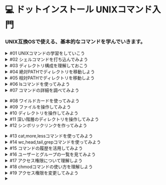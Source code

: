 # 💻 ドットインストール UNIXコマンド入門
### UNIX互換OSで使える、基本的なコマンドを学んでいきます。

<details><summary>#01 UNIXコマンドの学習をしていこう</summary>

UNIX は Windows や macOS と同じく OS の一種で、インターネットを構成するサーバー用によく使われます。

また UNIX ですが、一時期オープンソースで配布されたこともあって、 無料の互換 OS がたくさん登場して広まったという経緯があります。広まった互換 OS には BSD や Minux など他にもたくさんあるのですが、特に広く使われているのが Linux です。

この Linux ですが、独自の設定や構成で配布している企業や団体がたくさんあって、その配布形式のことをディストリビューション (Distribution) と呼びます。

有名なディストリビューションにはいくつかあって、代表的なのは Red Hat Enterprise Linux 、 CentOS 、 Debian 、 Ubuntu そして今回使っていく Alpine など、他にもたくさんあります。

これらは微妙に異なる OS ではあるのですが、基本的なコマンドは POSIX という規格で統一されているので、このレッスンではそうした標準的なコマンドについて見ていきましょう。

ちなみに macOS も UNIX を源流に持つ OS なので、今回学習していくコマンドは macOS のターミナルでも使うことができます。

それから Windows や macOS のようにマウスで操るようなインターフェースを GUI (Graphical User Interface) 、コマンドだけで操るインターフェースを CUI (Character-based User Interface) というのですが、こちらの GUI のほうが分かりやすいのに、なぜわざわざ CUI を覚えなくてはいけないのかと思うかもしれません。

その理由は CUI のほうが効率的に作業ができるのと、自動化がしやすいからです。

たとえば GUI でフォルダを 100 個作らないといけないとなったときに、右クリックして New Folder として ... という作業を 100 回繰り返さないといけないのですが、 CUI だとコマンド一行で済んでしまいます。また、別の日に同じ作業をしなくてはいけなくなったとき、 CUI だとこのコマンドをスクリプトにしておいて実行するだけ OK ですし、 100 個のフォルダではなくて 300 個だったとしても、ここだけを変更すれば OK になります。

効率的に開発を進めるためにもコマンドを使った操作には慣れておくといいので、このレッスンで学習していきましょう。
### 要点
- UNIX：Windows や macOS と同じく OS の一種。
- Linux：UNIXとの互換OS。Linuxの他にもBSDやMinuxなどがある。
- GUI,CUI：マウスで操るようなインターフェースをGUI(Graphical User Interface)、コマンドだけで操るインターフェースをCUI(Character-based User Interface)という。
- Distribution(ディストリビューション)：配布形式の名称。</details>


<details><summary>#02 シェルコマンドを打ち込んでみよう</summary>

今回ですが、動画の横に Linux の実行環境を用意しておきました。また、コマンドを受け付けるための特殊なシェルというプログラムが稼働している状況です。

マシンに設定された日時を知るにはdateとしてあげます。

```bash
dotinstall:~ $ date
Mon Jul 25 15:57:11 JST 2022
```

それから UNIX では大文字、小文字が厳密に区別されます。したがって、Date としてもうまくいきませんので注意しましょう。

```bash
dotinstall:~ $ Date
bash: Date: command not found # 「commandは見つかりませんでした」と表示される
```

次に今月のカレンダーを表示する cal というコマンドも使ってみましょう。

```bash
dotinstall:~ $ cal
     July 2022
Su Mo Tu We Th Fr Sa
                1  2
 3  4  5  6  7  8  9
10 11 12 13 14 15 16
17 18 19 20 21 22 23
24 25 26 27 28 29 30
31
```

稼働しているシェルですが、矢印キーの上下でコマンドの履歴をさかのぼることができます。

コマンドが打たれた状態でエンターキーとするとこのコマンドを実行しますが、そうではなくて、やっぱり次のコマンドを打ちたいという場合、 Control キーを押しながらCキーを押せばこのコマンドを実行せずに新しいプロンプトに移ることができます。

```bash
dotinstall:~ $ cal^C
```

途中まで打ったコマンドをクリアしたい場合、 Control キーを押しながらUキーを押せばクリアすることができます。

画面全体をいったんクリアしたいという場合は clear エンターキーとするか、 Control キーを押しながらLキーでも OK です。
### 要点
- シェル：コマンドを受け付けるためのプログラム。
- プロンプト：入力待ちになっている箇所に表示されている初めの部分。今回の環境では、ログインユーザー名、コロン、$マークが表示されている。
- date：マシンに設定された日時を表示する。
- cal：今月のカレンダーを表示する。
- 上矢印キー、下矢印キー：コマンドの履歴を遡ったり、戻ることができる。
- Ctrl + U：途中まで打ったコマンドをクリア。
- Ctrl + C：コマンドを実行せずに新しいプロンプトに移る。
- Ctrl + L：画面全体をクリアする。</details>


<details><summary>#03 ディレクトリ構成を理解しておこう</summary>

大元となるディレクトリは / で表すのですが、 root ディレクトリと呼ばれています。

ディレクトリの下にあるディレクトリをサブディレクトリと呼びます。

サブディレクトリはどれもシステムを動かすのに必要なものですが、よく使うのは etc,home,var あたりです。

etc は各種設定ファイルを格納する場所(設定ファイル)、 home はユーザーが好きに使える場所(ユーザーのhomeディレクトリ)、そして var はアプリケーションが管理するデータを格納する場所(データファイル等、Web,DB,LOG)で、ウェブサイトやデータベースのデータ、 LOG ファイルなどを格納するのに使います。

なお、 home ディレクトリにはユーザーごとにサブディレクトリを作ることができて、今回は dotinstall ユーザー用のディレクトリが設定されています。また、 dotinstall ユーザーでログインした場合、ログイン直後はこのディレクトリにいるので、ここを dotinstall ユーザーの home ディレクトリと呼びます。

他にも bin(実行ファイル) や sbin(管理者用の実行ファイル) にはコマンド用の実行ファイルが入っていたり、 tmp(一時ファイル用) は一時ファイルを格納する場所ですが、このあたりは最初いじることはないので、興味があれば追々調べていけば良いでしょう。

ディレクトリをコマンドの中で表現する場合、ふたつの方法があります。

ひとつが絶対 PATH という書き方で、ルートディレクトリである / から始めます。

たとえば etc だったら /etc 、home内のdotinstallであればディレクトリの区切りは / になるので /home/dotinstall といった表現ですね。

なお、現在ログインしているユーザーの home ディレクトリはよく使われるので、特殊な PATH が用意されています。 ~ (チルダ) という記号で表すのでこの点にも注意しておいてください。

次に相対PATHは、今どこにいるかによって表現が異なります。

たとえば、今この dotinstall ディレクトリにいた場合、現在のディレクトリは . で示します。そして、ひとつ上のディレクトリは .. で表現します。root ディレクトリはさらにそのひとつ上なので、 ../.. となります。

コマンドによる操作ではディレクトリ間を移動したり、ディレクトリを指定して特定の操作をするので、どちらの方法も使いこなせるようになっておきましょう。
### 質問：ディレクトリはファイルのことですか？
回答：ファイルやディレクトリを入れる箱のようなものです。

ディレクトリとはファイルをいれる入れ物のような物とお考えいただけると良いかなと思います。

もちろんディレクトリの中にはファイルだけでなくディレクトリもいれることができます。
### 要点
- ディレクトリ構成：ディレクトリはフォルダと同じ。CUIではディレクトリと表現されることが多い。
- 絶対PATH：ディレクトリをコマンドの中で表現する方法。ルートディレクトリである/から始める。
- ~(チルダ)：ユーザーのhomeディレクトリを表す記号。
- 相対PATH：ディレクトリをコマンドの中で表現する方法。ホームディレクトリである.から始める。</details>


<details><summary>#04 絶対PATHでディレクトリを移動しよう</summary>

シェル内でディレクトリの移動をしてみましょう。

ちなみにこちらのプロンプトには現在の位置が表示されていると説明しましたが、ログイン直後はユーザーの home ディレクトリなので、前回見たように ~ で表現されているのが分かります。

また、今いるディレクトリを表示するコマンドもあって、 pwd (print working directory) としてあげます。

```bash
dotinstall:~ $ pwd # ~はhomeディレクトリを指す
/home/dotinstall # rootディレクトリの中のhomeディレクトリの中のdotinstallディレクトリにいる
```

root ディレクトリの中の home ディレクトリの中の dotinstall ディレクトリにいるのが分かります。

先ずは、絶対パスで移動してみましょう。移動するにはcd(change directory)コマンドを使います。ルートディレクトリは/なので移動するにはcd /とします。

```bash
dotinstall:~ $ cd / # cdコマンドで、ルートディレクトリに移動(ルートディレクトリは/で表示)
dotinstall:/ $ # プロンプトが/に変わっている
dotinstall:/ $ pwd # pwdコマンドで現在いる場所を表示させる
/ # 今いる場所は/(ルートディレクトリ)だとわかる
```

次はetcディレクトリに移動します。

絶対パスで cd /etc とすればいいのですが、この環境で使っているシェルではタブによる補完が効くので /et としたあとにタブキーを押すと補完してくれます。

なお、ディレクトリの補完をすると、最後に / が付きますが、そのあとに何も書く必要がないときはつけてもつけなくても構いません。

```bash
dotinstall:/ $ cd /etc/
dotinstall:/etc $ # プロンプトが/etcに変わり、移動できていることを確認できる
```

次にhomeディレクトリに戻ってみましょう。

タブキーの補完を使いながら、 cd /ho タブ、 do タブ、とすると補完ができます。

ただ、ディレクトリに戻るには cd ~ としても OK ですし、実は home ディレクトリに戻る操作はよく行うので、 cd とするだけでも OK です。

```bash
dotinstall:/etc $ cd
dotinstall:~ $
```

それから補完の対象が複数ある場合、タブキーを二回押すことで一覧を見ることができます。

例えばroot ディレクトリ直下のどこかに移動したいと思った場合、 cd/ としたあとにタブを一回押しても複数候補があるので何も表示されませんが、もう一度押すと、こうですね、このように一覧で教えてくれます。

```bash
dotinstall:~ $ cd / # tabを2回押すと候補を一覧で表示してくれる
.dockerenv         index.js           package-lock.json  srv/
bin/               lib/               package.json       sys/
command.js         media/             proc/              tmp/
dev/               mnt/               root/              usr/
etc/               node_modules/      run/               var/
home/              opt/               sbin/              verify.js
```

あとはこの一覧を見ながら、たとえば dev ディレクトリにいきたかったら、 d タブとすれば OK です。

このようにタブによる補完は便利なので、使いこなせるようになっておきましょう。

```bash
# 処理を実行したくないときは control + C で中断する
dotinstall:~ $ cd /dev/^C
```

### 質問：cdの後にスペースが必要ですか？
回答：スペースはコマンドのオプションを区切るために使われます。

UNIXコマンドにおいて半角スペースは、コマンドとそのオプション（引数）との「区切り文字」としての意味を持っています。

コンピューターは人間のように柔軟に理解はしてくれないので、コマンドの後には必ず半角スペースを入れ、オプションと区別しなければならないのです。

> 具体的には、cd/etc/　や　cd / etc / とするとうまくいきませんが、 cd /etc/ と言うように、cdの後にだけスペースを入れるときちんと移動します。
> 

こちらの例で説明しますと、もし `cd/etc/` と書くと、コンピューターは「`cd/etc/` というコマンドだ」と理解してしまいます。当然そのようなコマンドはないため正しく動作しません。

また、`cd / etc /` と書くと、コンピューターは「`/` と `etc` と `/` のどこに移動するのか分からない」となり、エラーとなってしまいますね。
### 要点
- pwd：今いるディレクトリを表示する。
- cd：ディレクトリに移動する。
- TABキー補完：2回押すと候補を一覧で表示してくれる。</details>


<details><summary>#05 相対PATHでディレクトリを移動しよう</summary>

- 相対パスでディレクトリを移動する
    - 一つ上のhomeディレクトリは相対パスでは`..`
    
    ```bash
    dotinstall:~ $ pwd # 今いるディレクトリを表示する
    /home/dotinstall
    dotinstall:~ $ cd .. # .. で一つ上のディレクトリに移動する
    dotinstall:/home $
    dotinstall:/home $ cd .. # .. でさらに一つ上のディレクトリに移動する
    dotinstall:/ $ # rootディレクトリにいる状態
    ```
    
- ここで、rootディレクトリの下のetcディレクトリに移動したかった場合
    - 自分のディレクトリを表す`.`に`/etc`を繋げるか、今いるディレクトリの下のディレクトリ名を指定する。
    
    ```bash
    dotinstall:/ $ cd etc # etcディレクトリに移動する
    dotinstall:/etc $ # プロンプトを確認するとetcディレクトリに移動したことがわかる
    ```
    
- ユーザーのhomeディレクトリに戻る
    - `cd` returnキーを押す。
    
    ```bash
    dotinstall:/etc $ cd # ユーザーのhomeディレクトリに戻る
    dotinstall:~ $
    ```
    
- etcディレクトリに一気に移動する
    - 一つ上のディレクトリ、homeディレクトリに移動→homeディレクトリの上のrootディレクトリに移動→rootディレクトリの下のetcディレクトリに移動する。`cd ../../etc`
    
    ```bash
    dotinstall:~ $ cd ../../etc
    dotinstall:/etc $
    ```
    
- どのディレクトリに移動できるかわからなくなってしまった場合、tabキーによる補完を使用すると良い。
    
    ```bash
    dotinstall:/etc $ cd ../ # tabキーを2回押すと現在位置から移動可能なディレクトリが表示される
    .dockerenv         index.js           package-lock.json  srv/
    bin/               lib/               package.json       sys/
    command.js         media/             proc/              tmp/
    dev/               mnt/               root/              usr/
    etc/               node_modules/      run/               var/
    home/              opt/
    ```
    
- 相対パスは慣れないとやや難しく感じるのですが、tabキーによる補完を使用して使いこなせるようにしましょう。
### 要点
- .：一つ下のディレクトリに移動する。
- ..：一つ上のディレクトリに移動する。
- TABキーによるディレクトリ確認：tabキーを2回押して、現在位置から移動可能なディレクトリが表示される。</details>


<details><summary>#06 lsコマンドを使ってみよう</summary>

- ディレクトリの中身を見る。
    - `ls`(list)コマンドを使う。
    
    ```bash
    dotinstall:~ $ ls # lsコマンドでディレクトリの中身を確認する
    dotinstall:~ $ # 何も表示されないのはhomeディレクトリに何もないから
    ```
    
- 隠しファイルが存在していることもある。
    - lsにオプションを付ける。オプションは-で付ける。今回は-aとする。
    - UNIXでは、`.`で始まるファイルやディレクトリがlsコマンドでは表示されない隠しファイルになるので以下のような表示になっている。
    - 最初の二つはディレクトリ自身と、一つ上のディレクトリを示す。
    - .bashrcは設定ファイルで、簡単にいじられないように隠しファイルになっていると理解すること。
    - 青色はファイルではなく、ディレクトリという意味。
    
    ```bash
    dotinstall:~ $ ls -a
    .        ..       .bashrc  .config
    ```
    
    ![lsコマンドを使ってみよう.png](https://s3-us-west-2.amazonaws.com/secure.notion-static.com/6e83747b-3ce6-4a63-b6c8-1b7715097da5/ls%E3%82%B3%E3%83%9E%E3%83%B3%E3%83%88%E3%82%99%E3%82%92%E4%BD%BF%E3%81%A3%E3%81%A6%E3%81%BF%E3%82%88%E3%81%86.png)
    
- lsコマンドの他のオプション。
    - -lで詳細な情報を見ることができる。
    - オプションは複数指定することもできる。
        - `-l -a`
        - `-la`
        - `-al`
        
        と、-aを並べたり、くっつけたり、順不同で-laや-alと書いても同じ意味になる。
        
    
    ```bash
    dotinstall:~ $ ls -al
    total 20
    drwxr-sr-x    1 dotinsta wheel         4096 Aug 22 11:29 .
    drwxr-xr-x    1 root     root          4096 Sep 23  2020 ..
    -rw-r--r--    1 root     root            23 Sep 23  2020 .bashrc
    drwx--S---    3 dotinsta wheel         4096 Aug 22 11:29 .config
    ```
    
- lsにさらにディレクトリを渡して他のディレクトリの情報を見ることができる。今回はetcディレクトリの中身を見てみる。
    
    ```bash
    dotinstall:~ $ ls -al /etc/
    total 216
    drwxr-xr-x    1 root     root          4096 Aug 22 11:29 .
    drwxr-xr-x    1 root     root          4096 Aug 22 11:29 ..
    -rw-r--r--    1 root     root             7 May 29  2020 alpine-release
    drwxr-xr-x    1 root     root          4096 Sep 23  2020 apk
    drwxr-xr-x    3 root     root          4096 Sep 23  2020 ca-certificates
    -rw-r--r--    1 root     root          5613 Jun 18  2020 ca-certificates.conf
    drwxr-xr-x    2 root     root          4096 May 29  2020 conf.d
    drwxr-xr-x    2 root     root          4096 May 29  2020 crontabs
    -rw-r--r--    1 root     root            89 May 29  2020 fstab
    -rw-r--r--    1 root     root           693 Sep 23  2020 group
    -rw-r--r--    1 root     root           682 May 29  2020 group-
    -rw-r--r--    1 root     root            13 Aug 22 11:29 hostname
    -rw-r--r--    1 root     root           178 Aug 22 11:29 hosts
    drwxr-xr-x    2 root     root          4096 May 29  2020 init.d
    -rw-r--r--    1 root     root           570 May 29  2020 inittab
    -rw-r--r--    1 root     root          1748 Feb  9  2020 inputrc
    -rw-r--r--    1 root     root            54 May 29  2020 issue
    -rw-r--r--    1 root     root           309 Aug  9  2020 localtime
    drwxr-xr-x    2 root     root          4096 May 29  2020 logrotate.d
    drwxr-xr-x    2 root     root          4096 May 29  2020 modprobe.d
    -rw-r--r--    1 root     root            15 May 29  2020 modules
    drwxr-xr-x    2 root     root          4096 May 29  2020 modules-load.d
    -rw-r--r--    1 root     root           283 May 29  2020 motd
    lrwxrwxrwx    1 root     root            12 Aug 22 11:29 mtab -> /proc/mounts
    drwxr-xr-x    8 root     root          4096 May 29  2020 network
    drwxr-xr-x    2 root     root          4096 May 29  2020 opt
    -rw-r--r--    1 root     root           164 May 29  2020 os-release
    -rw-r--r--    1 root     root          1233 Sep 23  2020 passwd
    -rw-r--r--    1 root     root          1172 May 29  2020 passwd-
    drwxr-xr-x    7 root     root          4096 May 29  2020 periodic
    -rw-r--r--    1 root     root           238 May 29  2020 profile
    drwxr-xr-x    1 root     root          4096 Sep 23  2020 profile.d
    -rw-r--r--    1 root     root          1865 May 29  2020 protocols
    -rw-r--r--    1 root     root            54 Aug 22 11:29 resolv.conf
    -rw-r--r--    1 root     root            65 May 22  2020 securetty
    -rw-r--r--    1 root     root         14464 May 29  2020 services
    -rw-r-----    1 root     shadow         454 Sep 23  2020 shadow
    -rw-r-----    1 root     shadow         422 May 29  2020 shadow-
    -rw-r--r--    1 root     root            48 Sep 23  2020 shells
    drwxr-xr-x    1 root     root          4096 May 29  2020 ssl
    -rw-r--r--    1 root     root          3941 May 25  2020 sudo.conf
    -rw-r--r--    1 root     root          6169 May 25  2020 sudo_logsrvd.conf
    -rw-r--r--    1 root     root          3228 Sep 23  2020 sudoers
    drwxr-x---    2 root     root          4096 Sep 23  2020 sudoers.d
    -r--r-----    1 root     root          3174 May 25  2020 sudoers.dist
    -rw-r--r--    1 root     root            53 May 29  2020 sysctl.conf
    drwxr-xr-x    2 root     root          4096 May 29  2020 sysctl.d
    drwxr-xr-x   13 root     root          4096 Sep 23  2020 terminfo
    -rw-r--r--    1 root     root          5306 May 22  2020 udhcpd.conf
    ```
    
- 水色は別のファイルやディレクトリへのリンクを表している。
### 要点
- ls：ディレクトリの中身を確認する。
- -a：隠しファイルや隠しディレクトリを表示する。
- -l：詳細な情報を見ることができる。
- オプションの複数指定：オプションは、並べたり、くっつけたり、順不同で書くこともできる。</details>


<details><summary>#07 コマンドの詳細を調べてみよう</summary>

- どのようなオプションが使用できるかは、`ls --help`で確認できる。
    
    ```bash
    dotinstall:~ $ ls --help
    BusyBox v1.31.1 () multi-call binary.
    
    Usage: ls [-1AaCxdLHRFplinshrSXvctu] [-w WIDTH] [FILE]...
    
    List directory contents #各オプションの内容が表示されている
    
            -1      One column output
            -a      Include entries which start with .
            -A      Like -a, but exclude . and ..
            -x      List by lines
            -d      List directory entries instead of contents
            -L      Follow symlinks
            -H      Follow symlinks on command line
            -R      Recurse
            -p      Append / to dir entries
            -F      Append indicator (one of */=@|) to entries
            -l      Long listing format
            -i      List inode numbers
            -n      List numeric UIDs and GIDs instead of names
            -s      List allocated blocks
            -lc     List ctime
            -lu     List atime
            --full-time     List full date and time
            -h      Human readable sizes (1K 243M 2G)
            --group-directories-first
            -S      Sort by size
            -X      Sort by extension
            -v      Sort by version
            -t      Sort by mtime
            -tc     Sort by ctime
            -tu     Sort by atime
            -r      Reverse sort order
            -w N    Format N columns wide
            --color[={always,never,auto}]   Control coloring
    ```
    
- 他のオプションを試してみる。
- オプションは大文字小文字が区別されるので、大文字のSを使ってetcディレクトリの中身をサイズ順に並び替えてみる。
    
    ```bash
    dotinstall:~ $ ls -alS /etc/
    total 216
    -rw-r--r--    1 root     root         14464 May 29  2020 services
    -rw-r--r--    1 root     root          6169 May 25  2020 sudo_logsrvd.conf
    -rw-r--r--    1 root     root          5613 Jun 18  2020 ca-certificates.conf
    -rw-r--r--    1 root     root          5306 May 22  2020 udhcpd.conf
    drwxr-xr-x    1 root     root          4096 Aug 22 11:29 .
    drwxr-xr-x    1 root     root          4096 Aug 22 11:29 ..
    drwxr-xr-x    1 root     root          4096 Sep 23  2020 apk
    drwxr-xr-x    3 root     root          4096 Sep 23  2020 ca-certificates
    drwxr-xr-x    2 root     root          4096 May 29  2020 conf.d
    drwxr-xr-x    2 root     root          4096 May 29  2020 crontabs
    drwxr-xr-x    2 root     root          4096 May 29  2020 init.d
    drwxr-xr-x    2 root     root          4096 May 29  2020 logrotate.d
    drwxr-xr-x    2 root     root          4096 May 29  2020 modprobe.d
    drwxr-xr-x    2 root     root          4096 May 29  2020 modules-load.d
    drwxr-xr-x    8 root     root          4096 May 29  2020 network
    drwxr-xr-x    2 root     root          4096 May 29  2020 opt
    drwxr-xr-x    7 root     root          4096 May 29  2020 periodic
    drwxr-xr-x    1 root     root          4096 Sep 23  2020 profile.d
    drwxr-xr-x    1 root     root          4096 May 29  2020 ssl
    drwxr-x---    2 root     root          4096 Sep 23  2020 sudoers.d
    drwxr-xr-x    2 root     root          4096 May 29  2020 sysctl.d
    drwxr-xr-x   13 root     root          4096 Sep 23  2020 terminfo
    -rw-r--r--    1 root     root          3941 May 25  2020 sudo.conf
    -rw-r--r--    1 root     root          3228 Sep 23  2020 sudoers
    -r--r-----    1 root     root          3174 May 25  2020 sudoers.dist
    -rw-r--r--    1 root     root          1865 May 29  2020 protocols
    -rw-r--r--    1 root     root          1748 Feb  9  2020 inputrc
    -rw-r--r--    1 root     root          1233 Sep 23  2020 passwd
    -rw-r--r--    1 root     root          1172 May 29  2020 passwd-
    -rw-r--r--    1 root     root           693 Sep 23  2020 group
    -rw-r--r--    1 root     root           682 May 29  2020 group-
    -rw-r--r--    1 root     root           570 May 29  2020 inittab
    -rw-r-----    1 root     shadow         454 Sep 23  2020 shadow
    -rw-r-----    1 root     shadow         422 May 29  2020 shadow-
    -rw-r--r--    1 root     root           309 Aug  9  2020 localtime
    -rw-r--r--    1 root     root           283 May 29  2020 motd
    -rw-r--r--    1 root     root           238 May 29  2020 profile
    -rw-r--r--    1 root     root           178 Aug 22 11:29 hosts
    -rw-r--r--    1 root     root           164 May 29  2020 os-release
    -rw-r--r--    1 root     root            89 May 29  2020 fstab
    -rw-r--r--    1 root     root            65 May 22  2020 securetty
    -rw-r--r--    1 root     root            54 May 29  2020 issue
    -rw-r--r--    1 root     root            54 Aug 22 11:29 resolv.conf
    -rw-r--r--    1 root     root            53 May 29  2020 sysctl.conf
    -rw-r--r--    1 root     root            48 Sep 23  2020 shells
    -rw-r--r--    1 root     root            15 May 29  2020 modules
    -rw-r--r--    1 root     root            13 Aug 22 11:29 hostname
    lrwxrwxrwx    1 root     root            12 Aug 22 11:29 mtab -> /proc/mounts
    -rw-r--r--    1 root     root             7 May 29  2020 alpine-release
    ```
    
- より詳細な使い方についてはマニュアルを見ることができる。
    - man lsでlsについての詳細なマニュアルが表示される。
    
    ```bash
    dotinstall:~ $ man ls
    LS(1P)                     POSIX Programmer's Manual                    LS(1P)
    
    PROLOG
           This manual page is part of the POSIX Programmer's Manual.  The Linux
           implementation of this interface may differ (consult the corresponding
           Linux manual page for details of Linux behavior), or the interface may
           not be implemented on Linux.
    
    NAME
           ls — list directory contents
    
    SYNOPSIS
           ls [−ikqrs] [−glno] [−A|−a] [−C|−m|−x|−1] \
               [−F|−p] [−H|−L] [−R|−d] [−S|−f|−t] [−c|−u] [file...]
    
    DESCRIPTION
           For each operand that names a file of a type other than directory or
           symbolic link to a directory, ls shall write the name of the file as
           well as any requested, associated information. For each operand that
           names a file of type directory, ls shall write the names of files
           contained within the directory as well as any requested, associated
           information. Filenames beginning with a <period> ('.') and any
           associated information shall not be written out unless explicitly
           referenced, the −A or −a option is supplied, or an implem--More-- (3% of 38335 bytes)
    ```
    
    - ↑この画面ではspaceキーで次のページに行くことができて、Qキー(quitのq)を押すと終了することができる。
### 質問：「ls --help」が 「illegal option -- -」と表示されてしまいます。
回答：macOS の zsh では --help を使うことはできません。

オンラインターミナルで採用している Linux 系統の OS と、 macOS が採用している BSD 系統の OS で、搭載されている ls コマンドのバージョンが違うようです。

BSD 版の ls コマンドでは `--help` オプションは利用できないので、 `man ls` としてマニュアルを見てみてください。
### 要点
- ls --help：使用可能なオプションを確認できる。
    - ※macOS の zsh では --help を使うことはできません。
        
        オンラインターミナルで採用している Linux 系統の OS と、 macOS が採用している BSD 系統の OS で、搭載されている ls コマンドのバージョンが違うようです。
        
        BSD 版の ls コマンドでは `--help` オプションは利用できないので、 `man ls` としてマニュアルを見てみてください。
        
- man ls：より詳細なマニュアルを表示する(manコマンド)。</details>


<details><summary>#08 ワイルドカードを使ってみよう</summary>

- ls -lで表示した情報の中から特定の項目だけを表示するにはワイルドカードという仕組みが使える。
    - 拡張子が.confだけの項目を抜き出す。
        - .を除く0文字以上の任意の文字列は*(アスタリスク)で表現できるので、`ls -l *.conf` と書く。
        
        ```bash
        dotinstall:/etc $ ls -l *.conf # *は0文字以上の任意の文字列を表現、.confだけの項目を表示
        -rw-r--r--    1 root     root          5613 Jun 18  2020 ca-certificates.conf
        -rw-r--r--    1 root     root            54 Aug 22 11:29 resolv.conf
        -rw-r--r--    1 root     root          3941 May 25  2020 sudo.conf
        -rw-r--r--    1 root     root          6169 May 25  2020 sudo_logsrvd.conf
        -rw-r--r--    1 root     root            53 May 29  2020 sysctl.conf
        -rw-r--r--    1 root     root          5306 May 22  2020 udhcpd.conf
        ```
        
        - ?マークは任意の1文字を表すので、`ls -l s?????` と書くと、sで始まる6文字の項目だけ表示。
        
        ```bash
        dotinstall:/etc $ ls -l s????? # sから始まる6文字の項目を表示
        -rw-r-----    1 root     shadow         454 Sep 23  2020 shadow
        -rw-r--r--    1 root     root            48 Sep 23  2020 shells
        ```
        
        - [ ] は任意の1文字か範囲を示すことができて、例えば `[ps]?????` とすれば、pかsで始まる6文字の項目だけを表示。
        
        ```bash
        dotinstall:/etc $ ls -l [ps]????? # pまたはsから始まる6文字の項目を表示
        -rw-r--r--    1 root     root          1233 Sep 23  2020 passwd
        -rw-r-----    1 root     shadow         454 Sep 23  2020 shadow
        -rw-r--r--    1 root     root            48 Sep 23  2020 shells
        ```
        
        - [ ] を使った時は、- で範囲を表せるので、`[f-h]*` とするとf g h で始まる項目だけを表示。
        
        ```bash
        dotinstall:/etc $ ls -l [f-h]* # fからh、要するにf,g,hから始まる項目を表示
        -rw-r--r--    1 root     root            89 May 29  2020 fstab
        -rw-r--r--    1 root     root           693 Sep 23  2020 group
        -rw-r--r--    1 root     root           682 May 29  2020 group-
        -rw-r--r--    1 root     root            13 Aug 23 15:14 hostname
        -rw-r--r--    1 root     root           178 Aug 23 15:14 hosts
        ```
        
        - 任意の文字列のどれかという指定をする場合は、`{ }` を使用する。※カンマの後ろに空白を入れないこと。
        
        ```bash
        dotinstall:/etc $ ls -l {sh,ho}* # 文字列の中に「sh」または「ho」で始まる項目を表示 # カンマの後ろには空白を入れてはいけない
        -rw-r--r--    1 root     root            13 Aug 23 15:14 hostname
        -rw-r--r--    1 root     root           178 Aug 23 15:14 hosts
        -rw-r-----    1 root     shadow         454 Sep 23  2020 shadow
        -rw-r-----    1 root     shadow         422 May 29  2020 shadow-
        -rw-r--r--    1 root     root            48 Sep 23  2020 shells
        ```
        
### 要点
- *：(ワイルドカードにおいて)任意の文字列を表現できる。
- ?：(ワイルドカードにおいて)任意の1文字を表す。
- [ ]：(ワイルドカードにおいて)任意の1文字か、範囲を表す。
- {, }：(ワイルドカードにおいて)任意の文字列のどれかを表す。,(カンマ)で区切ったその後ろには空白を入れないこと。</details>


<details><summary>#09 ファイルを操作してみよう</summary>

- ファイルを作成するには、touchコマンドを使用する。touchコマンドはファイルの更新日時を更新するためのものだが、ファイルがない場合は、空のファイルを作成する。UNIXは不親切でファイルを作成しました、というメッセージは表示されない。エラーがなければ正常に処理されたことを意味するので、慣れておくこと。

```bash
dotinstall:~ $ touch index.html
dotinstall:~ $ # エラーがなければ正常に処理されたことを意味する
```

```bash
dotinstall:~ $ ls # lsコマンドはディレクトリの中身を確認する
index.html # lsコマンドで確認すると、index.htmlファイルが作成されたことが確認できる
```

- ファイルをコピーして別のファイルを作成したい場合は、cp(copy)コマンドを使用する。index.htmlをprofile.htmlにコピーする作業を行う。

```bash
dotinstall:~ $ cp index.html profile.html # index.htmlをprofile.htmlにコピー
dotinstall:~ $ ls # lsコマンドでディレクトリの中身を確認
index.html    profile.html
```

- ファイル名を変更したい場合、mv(move)コマンドを使用するが、同じ場所に違う名前で移動させることで名前の変更ができる。
    - profile.htmlをabout.htmlに移動させる

```bash
dotinstall:~ $ mv profile.html about.html # profile.htmlをabout.htmlに移動する
dotinstall:~ $ ls
about.html  index.html # profile.htmlがabout.htmlに名前が変更
```

- ファイルを削除したい場合、rm(remove)コマンドを使用する。ちなみにUNIXの場合、ゴミ箱のような仕組みはないので、一度削除したファイルを復元することはできない。そのため、削除には十分注意すること。

```bash
dotinstall:~ $ rm about.html # rmコマンドでabout.htmlファイルを削除する
dotinstall:~ $ # エラー表示がないので削除に成功
dotinstall:~ $ ls
index.html # about.htmlファイルが削除されていることを確認
```

### 質問：なぜ移動させると名前が変わるのですか？
    
回答：mv profile.html about.html とすると profile.html を削除して同じ内容の about.html というファイルを配置するので、結果的に名前が変わったことになります。

`mv`コマンドは元のファイルを削除して同じ内容のファイルを指定先に配置するコマンドです。

`mv profile.html about.html` とすると profile.html を削除して同じ内容のファイルを about.html という名前で配置するので、結果的に名前が変わったことになります。
###　要点
- touch：ファイルの日時を更新するためのものだが、ファイルがない場合はファイルを作成する。
- cp：ファイルをコピーして別のファイルを作成する。
- mv：元のファイルを削除して同じ内容のファイルを指定先に配置する。
- rm(remove)：ファイルを削除する。削除されたファイルは復元できないことに注意。</details>


<details><summary>#10 ディレクトリを操作してみよう</summary>

- 作成したファイルをディレクトリを作成してその中に入れたい場合、
    - ディレクトリの作成：`mkdir ディレクトリ名` とする。

```bash
# 事前にindex.htmlファイルを作成した状態でディレクトリを作成する
dotinstall:~ $ mkdir mysite # mkdir ディレクトリ名 でディレクトリを作成
dotinstall:~ $ ls
index.html  mysite
```

- 作成したファイルをディレクトリに移動させるには、mvコマンドを使用する。

```bash
dotinstall:~ $ mv index.html mysite/ # index.htmlファイルをmysiteディレクトリに移動させる
dotinstall:~ $ ls
mysite # index.htmlファイルはmysiteディレクトリに移動したことが確認できる
dotinstall:~ $ ls mysite/ # mysiteディレクトリの状態を確認する
index.html # mysiteディレクトリの中には移動したindex.htmlファイルを確認できる
```

- ディレクトリの名前を変更したい場合も、mvコマンドを使用する。

```bash
dotinstall:~ $ mv mysite/ myprofile # mvコマンド 変更したいディレクトリ名 新しいディレクトリ名 の並びでreturnキーを押す
dotinstall:~ $ ls # ディレクトリを確認
myprofile # mysite から myprofile へと名前が変更していることがわかる
```

- ディレクトリの削除は rmdir を使用する。
    - が、このままでは実行できない。
    
    ```bash
    dotinstall:~ $ rmdir myprofile/ # rmdirコマンドでmyprofileディレクトリを削除する。
    rmdir: 'myprofile/': Directory not empty # myprofileディレクトリの中身が空ではないため削除できない、と表示。
    ```
    
    - ディレクトリの中にあるファイルを削除してから、ディレクトリを削除する。
    
    ```bash
    dotinstall:~ $ ls myprofile/ # myprofileディレクトリの中身を確認。
    index.html # myprofileディレクトリ内にindex.htmlファイルがあることを確認。
    dotinstall:~ $ rm myprofile/index.html # rmコマンドでmyprofileディレクトリの中にあるindex.htmlファイルを削除する。
    dotinstall:~ $ rmdir myprofile/ # rmdirコマンドでmyprofileディレクトリを削除する。
    dotinstall:~ $ ls # lsコマンドでディレクトリを確認する。
    dotinstall:~ $ # ディレクトリが表示されないので、myprofileディレクトリが削除されたことが確認できる。
    ```

**※ファイルの削除と同様、ディレクトリの削除においても復元することができないので注意すること。**
### 要点
- mkdir(make directory)：ディレクトリを作成する。
- rmdir(remove directory)：ディレクトリを削除する。rmコマンドと異なり、ディレクトリにしか使用できない。また、ディレクトリが空の場合にしか使用できない。</details>


<details><summary>#11 深い階層のディレクトリを操作してみよう</summary>

- mysite の中に css ディレクトリを作成してみる。
    - その場合、一つずつ作成しても良いが、 -p オプションで深い階層まで一気に作成することができる。
    
    ```bash
    dotinstall:~ $ mkdir -p mysite/css # mysiteディレクトリとその中にcssディレクトリを作成する。
    dotinstall:~ $ ls # lsコマンドでディレクトリを確認する。
    mysite # mysiteディレクトリを確認。
    dotinstall:~ $ ls mysite # lsコマンドでmysiteディレクトリ内を確認する。
    css # cssディレクトリを確認。
    dotinstall:~ $ ls css # lsコマンドでcssディレクトリを確認。
    ls: css: No such file or directory # cssディレクトリの中にファイルは何もないと表示。
    ```
    
- cssディレクトリ内にファイルを作成する。
    
    ```bash
    dotinstall:~ $ touch mysite/css/styles.css # touchコマンドでmysiteディレクトリの中のcssディレクトリの中にstyles.cssファイルを作成する。
    dotinstall:~ $ ls mysite/css # lsコマンドでmysiteディレクトリの中のcssディレクトリの中身を確認。
    styles.css # styles.cssファイルを確認。
    ```
    
- ここで、mysiteディレクトリを丸ごとコピーしたい場合、
    - `cp mysite/ myprofile` と書いても実行できない。
    
    ```bash
    dotinstall:~ $ cp mysite/ myprofile # cpコマンドでmysiteディレクトリをコピーし、それをmyprofileと名付ける。
    cp: omitting directory 'mysite' # (cpコマンドはデフォルトではコピーの対象がファイルだけなので)mysiteディレクトリはomit(除外する)されています、という意味。
    ```
    
    - そこで、サブディレクトリの中身まで一気にコピーするには再帰的を意味する recursive の -r オプションを使用し、`cp -r mysite/ myprofile` と書く。再帰的：自己の行為の結果が自己に戻ってくること。フィードバック。
    
    ```bash
    dotinstall:~ $ cp -r mysite/ myprofile # cpコマンドに -r オプションを付けて実行する。
    dotinstall:~ $ ls # lsコマンドで確認。
    myprofile  mysite # myprofile と mysite それぞれのディレクトリを確認。
    dotinstall:~ $ ls myprofile/css/ # myprofileディレクトリ内にあるcssディレクトリ内を確認。
    styles.css # cssディレクトリ内にstyles.cssファイルを確認。
    ```
    
- ディレクトリを丸ごと削除したい場合、
    - あらかじめ、ディレクトリの中身を削除しなくでも rmdir ではなく、 rm コマンドの -r オプションを使用すれば一気に削除することができる。
    
    ```bash
    dotinstall:~ $ rm -r myprofile/ # rmコマンドに-rオプションを付けて、myprofileディレクトリを丸ごと削除する。
    dotinstall:~ $ ls # lsコマンドでディレクトリを確認。
    mysite # myprofileディレクトリは削除され、mysiteディレクトリが残っている。
    ```
    

※ `rm -r` コマンドは**とても危険なコマンドなので、使用する際は十分注意すること**。
### 要点
- mkdir -p：深い階層までディレクトリを作成することができる。
- cp -r：ディレクトリを丸ごとコピーできる。
- rm -r：ディレクトリを丸ごと削除できる。※このコマンドはとても危険なので、使用する際は十分に注意すること。</details>


<details><summary>#12 シンボリックリンクを作ってみよう</summary>

- 少し深い階層を作成する。
    
    ```bash
    dotinstall:~ $ mkdir -p myapp/css/common # mkdirコマンドに-pオプションを付けて一気に作成する。myappディレクトリの中のcssディレクトリの中のcommonファイルがある、という階層を作成。
    ```
    
    - ここでホームディレクトリで作業を行い、今作成したディレクトリによくアクセスするようになった時、毎回毎回全てを打ち込むのは面倒なので、シンボリックリンクという仕組みを使用して別名を付ける。
        - エイリアスとは、偽名、別名、通称などの意味を持つ英単語。ITの分野では、ある対象や[実体](https://e-words.jp/w/%E3%82%A8%E3%83%B3%E3%83%86%E3%82%A3%E3%83%86%E3%82%A3.html)を、複数の異なるシンボルや[識別子](https://e-words.jp/w/%E8%AD%98%E5%88%A5%E5%AD%90.html)で同じように参照できるする仕組みを指す。別名。
    - **lnコマンドの書式**
    
    ```bash
    ln オプション ディレクトリ（またはファイル）名 リンク名
    
    ln -s myapp/css/common/ mycommon
    ```
    
    ```bash
    dotinstall:~ $ ln -s myapp/css/common/ mycommon # lnコマンドに-sオプションを付けて、myapp/css/common/をmycommonという名前のシンボリックリンクを作成する。
    dotinstall:~ $ ls -l # lsコマンドに-lオプションを付けて、ディレクトリの詳細を表示させる。
    total 4
    drwxr-sr-x    3 dotinsta wheel         4096 Aug 24 14:02 myapp
    lrwxrwxrwx    1 dotinsta wheel           17 Aug 24 14:11 mycommon -> myapp/css/common/ # mycommonの実体はmyapp/css/common/であると表示。
    ```
    
    - この mycommonは通常のディレクトリと同様に使用できるので、例えばその中に新しくファイルを作成したい場合、
        - `touch mycommon/common.css` といった感じで、作成することができる。
        
        ```bash
        dotinstall:~ $ touch mycommon/common.css # mycommonディレクトリ内にcommon.cssという名のファイルを作成。
        dotinstall:~ $ ls mycommon # lsコマンドでmycommonディレクトリ内を確認。
        common.css # common.cssファイルが作成されている。
        ```
        
    - また、mycommonディレクトリはmyapp/css/common/と同じなので、`ls myapp/css/common/` でも作成したcommon.cssファイルを表示させることができる。
    
    ```bash
    dotinstall:~ $ ls myapp/css/common/ # lsコマンドでmyapp/css/common/内を確認。
    common.css # common.cssファイルを確認できた。
    ```
    

※`myapp/css/common/`が`/`で終わっているのでわかりにくいかもしれませんが、`/`で終わった場合はディレクトリを指定していると考えると良いと思います。

- シンボリックリンクを削除したい場合、通常のファイルと同様 rm コマンドを使用すれば良い。
    
    ```bash
    dotinstall:~ $ rm mycommon # rmコマンドでシンボリックリンクmycommonを削除する。
    dotinstall:~ $ ls # lsコマンドでディレクトリを確認する。
    myapp # シンボリックリンクmycommonは削除され、myappディレクトリだけが残っている。
    ```
    

**※シンボリックリンクはディレクトリだけでなく、ファイルにも使用できるので扱いに慣れておくこと。**
### 質問：新規ファイルやシンボリックマークを作成する際に / のあとに空白を開けない場合があるのはなぜですか？
**回答：空白で区切る場合はリンク名を指定、スラッシュで区切る場合はディレクトリ名を指定しています。**

**コマンドのルールとして、最初にコマンド名を入力し、スペース区切りでオプションやファイル名などを入力**します。**オプション等はそれぞれコマンド毎に決まっています**。

以下はシンボリックリンクを作成するコマンドですが、

```fortran
ln -s myapp/css/common/ mycommon
```

`ln`コマンドの書式は以下のようになっていて、それぞれスペースで区切る必要があります。

```
ln オプション ディレクトリ（またはファイル）名 リンク名

```

上のコードと照らし合わせると

`-s` ：オプション（シンボリックリンクを作成する意味のオプションです）

`myapp/css/common/`：ディレクトリ名

`mycommon`：リンク名

となります。

`myapp/css/common/mycommon` というファイル名を指定しているのではなく、それぞれ上記の意味になる、というわけですね。

`myapp/css/common/`が`/`で終わっているのでわかりにくいかもしれませんが、`/`で終わった場合は**ディレクトリを指定している**と考えると良いと思います。

一方で、`touch`コマンドの書式は以下のようになっています。

```
touch ファイル名
```

ファイル名には作成したいファイル名を指定します。今回は作成したシンボリックリンク`mycommon`の中に`common.css`というファイルを作りたいのですが、ディレクトリからすべて書く必要があるため、`mycommon/common.css`というように記述します。

書式はコマンド毎に異なるので、「Unix コマンド ln」などで検索してみると良いかと思います。</details>


<details><summary>#13 cat,more,lessコマンドを使ってみよう</summary>

- テキストファイルをの中身を見る。
    - 先ず、etcディレクトリ内のservicesをホームディレクトリにコピーする。コピー先は現在のディレクトリにするため、「.」を使用。
    
    ```bash
    dotinstall:~ $ cp /etc/services . # cpコマンドでetcディレクトリ内のservicesファイルをコピーする。コピー先は「.」、コピー元は/etc/services
    dotinstall:~ $ ls # lsコマンドでディレクトリを確認する。
    services # servicesファイルがコピーされている。
    ```
    
    - テキストファイルの中身を見るには cat コマンドを使用する。表示された内容はシステムの設定項目で、理解する必要はないが多くの項目が表示される。
    
    ```bash
    dotinstall:~ $ cat services
    # Network services, Internet style
    ...中略
    # Local services
    ```
    
- そこで、ページごとに見ることができるページャーというコマンドを使用する。
    - ページャーは2種類。1つは more 。全体の何%なのかを表示してくれる。次のページに進みたい場合は、spaceキーを押す。終了したい場合は、quitという意味のQキーを押せば良い。
    
    ```bash
    dotinstall:~ $ more services # servicesファイルの中身を％で表示してくれる。
    # Network services, Internet style
    #
    # Note that it is presently the policy of IANA to assign a single well-known
    # port number for both TCP and UDP; hence, officially ports have two entries
    # even if the protocol doesn't support UDP operations.
    #
    # Updated from https://www.iana.org/assignments/service-names-port-numbers/service-names-port-numbers.xhtml .
    #
    # New ports will be added on request if they have been officially assigned
    # by IANA and used in the real-world or are needed by a debian package.
    # If you need a huge list of used numbers please install the nmap package.
    
    tcpmux          1/tcp                           # TCP port service multiplexer
    echo            7/tcp
    echo            7/udp
    discard         9/tcp           sink null
    discard         9/udp           sink null
    systat          11/tcp          users
    daytime         13/tcp
    daytime         13/udp
    netstat         15/tcp
    qotd            17/tcp          quote
    chargen         19/tcp          ttytst source
    chargen         19/udp          ttytst source
    ftp-data        20/tcp
    ftp             21/tcp
    fsp             21/udp          fspd
    ssh             22/tcp                          # SSH Remote Login Protocol
    --More-- (6% of 14464 bytes) # 全体の何%なのかを表示してくれる。次ページに進む場合はspaceキー、終了する場合はQキーを押す。
    ```
    
    - 2つ目のページャー、 less 。 `less ファイル名` とする。more と同様、spaceキーで次ページで進むことができる。また、/の後ろに検索したい単語を入力するとその箇所まで移動する。nextという意味のNキーで次の検索結果まで飛ぶこともできる。終了したい場合はQキー。
### 質問：more と less の違いはなんですか？
回答：less は more と違い、前方後方にページ送りができたりと多機能です。

> 動画では、lessには / で検索機能があると紹介されていますが、そのほかにmoreとlessでどのような機能の違いがあるのでしょうか？
> 

主な違いとしては，`more`は前方にのみページ送りが可能な一方で`less`は前方と後方の両方にページ送りが可能な点があるかと思います。そのほか、検索機能もそうですが`less`のほうが多機能です。
### 質問：catコマンドとlsコマンドの違いはなんですか？
回答：lsはファイルの一覧を表示し、catはファイルの中身を表示します。

`ls`はディレクトリにあるファイルやディレクトリを一覧で表示するためのコマンドです。`ls -l` とすると、ファイルの実行権限や所有やサイズなどの情報が表示されるようになります。`ls`はあくまでもディレクトリの中にあるファイルの一覧を表示するためのコマンドなので、ファイルの中身を表示することはできません。

`cat`は上述の通りでファイルの中身を表示してくれます。
### 要点
- cat：**ファイルの中身を見るコマンド。**
- ページャー：ファイルの中身をページごとに表示する機能。
- more：ファイルの中身を見るコマンド。ページャーの機能が付いている。
- less：ファイルの中身を見るコマンド。ページャーの機能が付いている。/の後ろに検索したい単語を入力するとその箇所まで移動する。検索時Nキーで次の検索結果まで移動することができる。</details>


<details><summary>#14 wc,head,tail,grepコマンドを使ってみよう</summary>

- テキストを操作するためのコマンド。
    - wc(word count)は行数や単語数などを教えてくれる。左から行数、単語数、バイト数、ファイル名を表示。ちなみに、日本語のテキストの場合、英語と違い単語の区切りが分かりづらいため正確な単語数が表示されない点に注意すること。
        
        ```bash
        dotinstall:~ $ wc services # servicesファイルの行数、単語数、バイト数、ファイル名を表示。
              417      1994     14464 services # 左から行数、単語数、バイト数、ファイル名
        ```
        
        - 行数だけを表示する -l オプションもよく使われる。
        
        ```bash
        dotinstall:~ $ wc -l services # servicesファイルの行数を表示せよ
        417 services # 行数、ファイル名が表示
        ```
        
    - 先頭や末尾の何行かだけを確認したい場合に使用する、headとtail。先頭の3行を確認する場合、
        
        ```bash
        dotinstall:~ $ head -n 3 services # headコマンド -nオプション 3 ファイル名
        # または
        dotinstall:~ $ head -3 services # headコマンド -3 ファイル名
        
        # Network services, Internet style
        #
        # Note that it is presently the policy of IANA to assign a single well-known
        ```
        
        末尾の3行を確認する場合、
        
        ```bash
        dotinstall:~ $ tail -3 services # tailコマンド -3 ファイル名
        fido            60179/tcp                       # fidonet EMSI over TCP
        
        # Local services
        ```
        
    - grepについて、これはファイルの中身から特定の単語を検索するためのコマンド。これから backup という単語が services に含まれるかどうか検索する。grepは高機能なのが特徴。
        
        ```bash
        dotinstall:~ $ grep 'backup' services # grepコマンドでbackupという単語がservicesファイルに含まれているか検索せよ。
        amanda          10080/tcp                       # amanda backup services
        afbackup        2988/tcp                        # Afbackup system
        afbackup        2988/udp
        afmbackup       2989/tcp                        # Afmbackup system
        afmbackup       2989/udp
        kamanda         10081/tcp                       # amanda backup services (Kerberos)
        amandaidx       10082/tcp                       # amanda backup services
        amidxtape       10083/tcp                       # amanda backup services
        # 以上のようにbackupが含まれる行が表示された。
        ```

### 要点
- wc：wc(word count)は行数や単語数などを教えてくれる。
- head：先頭の何行かを表示するコマンド。
- tail：末尾の何行かを表示するコマンド。
- grep：ファイルの中にある特定の単語を検索するコマンド。</details>


<details><summary>#15 コマンドの履歴を活用してみよう</summary>

- コマンドの履歴について、
    - historyコマンドはコマンドの履歴を確認することができる。
        
        ```bash
        dotinstall:~ $ history
            1  ls
            2  ed /etc/
            3  ls
            4  cd /etc/
            5  pwd
            6  ls -al
            7  cat services
            8  cat alpine-release
            9  cd
           10  history
        ```
        
        - 矢印キーの↑でコマンドを遡ることができるが、一気に戻りたい場合、historyコマンドで表示された左側の番号を使用することで移動できる。例えば、5番のコマンドを呼び出したい場合は、`!5`と入力すれば良い。
            
            ```bash
            dotinstall:~ $ history # historyコマンドでコマンドの履歴を表示。
                1  ls
                2  ed /etc/
                3  ls
                4  cd /etc/
                5  pwd
                6  ls -al
                7  cat services
                8  cat alpine-release
                9  cd
               10  history
            dotinstall:~ $ !5 # historyコマンドで表示された番号を!と組み合わせてコマンドを呼び出すことができる。
            pwd # コマンドが呼び出され、
            /home/dotinstall #コマンドが実行された。
            ```
            
        - 直前のコマンドは `!!` でも実行できる。
            
            ```bash
            dotinstall:~ $ !5
            pwd
            /home/dotinstall
            dotinstall:~ $ !! # !!で直前のコマンドを実行できる。
            pwd
            /home/dotinstall
            ```
            
        - `!-2` とすると、二つ前のコマンドを実行することができる。
            
            ```bash
            dotinstall:~ $ !5
            pwd
            /home/dotinstall
            dotinstall:~ $ !!
            pwd
            /home/dotinstall
            dotinstall:~ $ !-2
            pwd
            /home/dotinstall
            ```
            
    - 直前のコマンドの引数だけを使用したい場合、例えば、`ls etc` で中身を確認した後、そのディレクトリに移動したいなら `cd etc` で実行してもよいが、直前のコマンドに渡した最後の引数は `!$` で書くことができる。
        
        ```bash
        dotinstall:~ $ ls /etc/
        alpine-release        logrotate.d           securetty
        apk                   modprobe.d            services
        ca-certificates       modules               shadow
        ca-certificates.conf  modules-load.d        shadow-
        conf.d                motd                  shells
        crontabs              mtab                  ssl
        fstab                 network               sudo.conf
        group                 opt                   sudo_logsrvd.conf
        group-                os-release            sudoers
        hostname              passwd                sudoers.d
        hosts                 passwd-               sudoers.dist
        init.d                periodic              sysctl.conf
        inittab               profile               sysctl.d
        inputrc               profile.d             terminfo
        issue                 protocols             udhcpd.conf
        localtime             resolv.conf
        dotinstall:~ $ cd !$
        cd /etc/
        dotinstall:/etc $
        ```
        
    - !の後ろに pw を入力すると、 pw から始まる直近のコマンドを実行することができる。
        
        ```bash
        dotinstall:/etc $ !pw # pwから始まる直近のコマンドを実行することができる。
        pwd
        /etc
        ```
        
    - 記憶が曖昧な場合、最後に :p を付けて実行せずにそのコマンドの表示だけを行うことができる。
        
        ```bash
        dotinstall:/etc $ !pw:p # pwから始まるコマンドの確認ができる。
        pwd
        ```
        
- 履歴を検索する。
    - control + R
        
        ```bash
        (reverse-i-search)`': # 表示が変わる。そのまま検索したい文字を入力する。
        (reverse-i-search)`ca': cat alpine-release
        ```
        
        - 次の候補に行くにはもう一度 control + R を押す。実行したければそのままreturnキーを押す。検索を中断するには control + C を押す。
            
            ```bash
            (reverse-i-search)`ca': cat services # control + R で次の候補へ。
            
            (reverse-i-search)`ca': ^Ct services # control + C で検索を中断。
            dotinstall:/etc $
            ```
            
### 要点
- history：コマンドの履歴を確認する。
- !：!の後ろにhistoryコマンドで表示された番号を入力すると、そのコマンドを実行できる。
- !!：**直前のコマンドを実行する**。
- !$：直前のコマンドの引数を使用する。
- :p： `!pw:p` で pw から始まる直近のコマンドを実行せずに表示する。</details>


<details><summary>#16 ユーザーとグループの一覧を見てみよう</summary>

- UNIXのユーザー管理について。
    - 先ずはこのシステムに設定されているユーザーの一覧を見る。
        
        ```bash
        dotinstall:~ $ cat /etc/passwd
        root:x:0:0:root:/root:/bin/ash
        bin:x:1:1:bin:/bin:/sbin/nologin
        daemon:x:2:2:daemon:/sbin:/sbin/nologin
        adm:x:3:4:adm:/var/adm:/sbin/nologin
        lp:x:4:7:lp:/var/spool/lpd:/sbin/nologin
        sync:x:5:0:sync:/sbin:/bin/sync
        shutdown:x:6:0:shutdown:/sbin:/sbin/shutdown
        halt:x:7:0:halt:/sbin:/sbin/halt
        mail:x:8:12:mail:/var/mail:/sbin/nologin
        news:x:9:13:news:/usr/lib/news:/sbin/nologin
        uucp:x:10:14:uucp:/var/spool/uucppublic:/sbin/nologin
        operator:x:11:0:operator:/root:/sbin/nologin
        man:x:13:15:man:/usr/man:/sbin/nologin
        postmaster:x:14:12:postmaster:/var/mail:/sbin/nologin
        cron:x:16:16:cron:/var/spool/cron:/sbin/nologin
        ftp:x:21:21::/var/lib/ftp:/sbin/nologin
        sshd:x:22:22:sshd:/dev/null:/sbin/nologin
        at:x:25:25:at:/var/spool/cron/atjobs:/sbin/nologin
        squid:x:31:31:Squid:/var/cache/squid:/sbin/nologin
        xfs:x:33:33:X Font Server:/etc/X11/fs:/sbin/nologin
        games:x:35:35:games:/usr/games:/sbin/nologin
        cyrus:x:85:12::/usr/cyrus:/sbin/nologin
        vpopmail:x:89:89::/var/vpopmail:/sbin/nologin
        ntp:x:123:123:NTP:/var/empty:/sbin/nologin
        smmsp:x:209:209:smmsp:/var/spool/mqueue:/sbin/nologin
        guest:x:405:100:guest:/dev/null:/sbin/nologin
        nobody:x:65534:65534:nobody:/:/sbin/nologin
        dotinstall:x:1000:10:Linux User,,,:/home/dotinstall:/bin/ash
        ```
        
    - ユーザーは2種類ある。管理者ユーザーであるルートユーザーとそれ以外の一般ユーザー。
        - ルートユーザーを使用すれば全ての操作ができるが、うっかり重大なミスをしないように、役割ごとに一般ユーザーを設定して作業するのが一般的。
        - dotinstallは今回のレッスン用に作成したユーザーで、それ以外のユーザーはシステムを動かすために必要なユーザーである。
        - なお、ユーザー名の後の項目はコロンで区切られていて、順番にパスワード、ユーザーの ID 、ユーザーが所属しているグループの ID 、コメント、ホームディレクトリの位置、そしてシェルとして使っているコマンドになります。
        - パスワードが x になっているのは、セキュリティの理由上で伏字になっているため。
        - ユーザーが所属しているグループの ID は、 dotinstall は ID が 10 のグループに所属しているのが分かる。
    - dotinstallではどのようなグループが設定されているか調べてみる。これもコロン区切りになっていて、wheel はグループの名前、次がグループのパスワードで X で伏字になっている。その次がグループのID。最後にそのグループに所属しているユーザーがカンマ区切りで指定されている。今回の場合は、wheelグループにrootユーザーとdotinstallユーザーが所属しているのが分かる。
        
        ```bash
        dotinstall:~ $ cat /etc/group # /etc/group でグループの情報を確認できる。
        root:x:0:root
        bin:x:1:root,bin,daemon
        daemon:x:2:root,bin,daemon
        sys:x:3:root,bin,adm
        adm:x:4:root,adm,daemon
        tty:x:5:
        disk:x:6:root,adm
        lp:x:7:lp
        mem:x:8:
        kmem:x:9:
        wheel:x:10:root,dotinstall # IDが10のグループ グループ名、パスワードxで伏字、グループID、グループに所属しているユーザー
        floppy:x:11:root
        mail:x:12:mail
        news:x:13:news
        uucp:x:14:uucp
        man:x:15:man
        cron:x:16:cron
        console:x:17:
        audio:x:18:
        cdrom:x:19:
        dialout:x:20:root
        ftp:x:21:
        sshd:x:22:
        input:x:23:
        at:x:25:at
        tape:x:26:root
        video:x:27:root
        netdev:x:28:
        readproc:x:30:
        squid:x:31:squid
        xfs:x:33:xfs
        kvm:x:34:kvm
        games:x:35:
        shadow:x:42:
        cdrw:x:80:
        usb:x:85:
        vpopmail:x:89:
        users:x:100:games
        ntp:x:123:
        nofiles:x:200:
        smmsp:x:209:smmsp
        locate:x:245:
        abuild:x:300:
        utmp:x:406:
        ping:x:999:
        nogroup:x:65533:
        nobody:x:65534:
        ```
        
    - 特定のユーザーがどのグループに所属しているかを groups コマンドで調べることができる。
        
        ```bash
        dotinstall:~ $ groups dotinstall # groupsコマンドでdotinstallがどのグループに所属しているかを調べる。
        wheel # dotinstallはwheelグループに所属していることが確認できた。
        dotinstall:~ $ groups root # groupsコマンドでrootがどのグループに所属しているかを調べる。
        root bin daemon sys adm disk wheel floppy dialout tape video # rootが所属しているグループ名が表示された。ここでのrootはユーザーではなく、所属しているグループ名である。
        ```
        

**※ユーザーとグループはファイルのアクセス権限において重要な意味を持っている。**
### 要点
- /etc/passwd：UNIXのシステムに設定されているユーザーの一覧を表示する。
- /etc/group：グループの情報を確認できる。
- groups：特定のユーザーがどのグループに所属しているかを調べてくれる。</details>


<details><summary>#17 アクセス権限について理解しよう</summary>

- ファイルのアクセス権について。
    - 先ずはファイルを作成し、 `ls -l` で詳細情報を確認する。
        
        ```bash
        dotinstall:~ $ touch index.html # touchコマンドでindex.htmlファイルを作成。
        dotinstall:~ $ ls -l # lsコマンドに-lオプションを付けて、詳細情報を表示。
        total 0
        -rw-r--r--    1 dotinsta wheel            0 Aug 25 15:36 index.html
        # アクセス権に関係するのが、-rw-r--r--、dotoinsta、wheelの3つ。
        ```
        
        - `dotinsta`は、このファイルやディレクトリを所有するユーザーとグループのことで、通常はそれを作ったユーザーとそのユーザーが所属するグループになります。また、dotinstaがindex.htmlファイルに対してどういう操作を行うことができるのかを示すのが、`-rw-r--r--` です。
        - -rw-r--r-- の見方は、最初の1文字目はファイルの種別を表していて、- は通常のファイル、d はディレクトリ、l はシンボリックリンクとなる。
            - **次に続く9文字は、3文字ずつ分かれていて、最初の3文字 `rw-` は所有するユーザー(dotinsta)のアクセス権、次の3文字 `r--` は所有するグループ(wheel)のアクセス権、最後の3文字 `r--` はその他のユーザーのアクセス権です**。
            - また、 rw- の3文字は、通常、先頭から `rwx` か `rw-` で表示されます。
                - `r` は read 、読み取り可能。`w` は write 、書き込み可能。`x` は execute 、実行可能。という意味になります。
                - なお、ディレクトリの場合、実行できるものではないので、3文字目が x だったら開くことができるという意味になります。
                - したがって、今回のindex.htmlについて考えると、**dotinstallユーザーは、(rw- なので)読み書きすることはできるけど実行はできない**。
                - **wheel グループに所属しているユーザーに関しては、(r-- なので)読むことだけができる**。
                - **その他のユーザーに関しても、(r-- なので)読むことだけができる**。という意味になります。

※慣れないと、記号ばかりで分かりづらいのですが、ファイルやディレクトリには所有ユーザー(今回はdotinsta)とグループ(今回はwheel)が設定されていて、こちらの 9 文字( rw-r--r-- )でアクセス権が表現されているという点を意識しておきましょう。
### 要点
- r ： read 、読み取り可能
- w ： write 、書き込み可能
- x ： execute 、実行可能</details>


<details><summary>#18 chmodコマンドの使い方を理解しよう</summary>

- 以下のアクセス権( -rw-r--r-- )は、chmod(change mode)コマンドで変更することができます。その際 `rw-` の 3 文字は user の u 、次の 3 文字 `r--` は group の g 、 最後の 3 文字 `r--` は other の o 、もしくは9文字全てを all の a で扱うことができます。
    
    ```bash
    rw-r--r--    1 dotinsta wheel            0 Aug 25 15:36 index.html
    ```
    
    - 9文字全ての権限を `rwxrwxrwx` として一気に付けたかった場合、全てに対してなので a に対して = を使用して以下のように書きます。
        
        ```bash
        rwx rwx rwx   chmod a=rwxrwxrwx index.html
        ```
        
    - 若しくは `rwxrwxrwx` から `rwxrw-rw-` にしたい場合、group と other の権限を rw だけにすればいいので、以下のように書きます。
        
        ```bash
        rwx rw- rw-   chmod g=rw,o=rw index.html
        ```
        
    - さらに `rwxrwxrwx` から `rwxrwxr--` にしたい場合、+ や - で権限を追加したり、削除することもできて、 g に x を足す、 o から w を引くという操作になるので、以下のように書きます。
        
        ```bash
        rwx rwx r--   chmod g+x,o-w index.html
        ```
        
- それぞれの3文字を数値で表現することができます。**右から 2 の 0 乗、 2 の 1 乗、 2 の 2 乗で表現できる**ので、たとえばこういった権限を作りたい場合、 rwx は右から 1 2 4 になるので合計で 7 。**※2の0乗は、「1」になる。ということを理屈抜きで覚えておこう**。
    
    ```bash
    rwx
    # x = 2の0乗、w = 2の1乗、r = 2の2乗、で表現できる。
    # よって、rwxは右から、x = 1、w = 2、r = 4、となるので合計で7。
    
    rwx rwx rwx   chmod 777 index.html # rwx = 7で、それが3つあるので777、となる。
    
    # 以下のような権限を設定したい場合
    rws rw- rw-   chmod 766 index.html # rws = 4+2+1 = 7、rw- = 4+2+0 = 6、rw- = 4+2+0 = 6、よって766、となる。
    
    # 以下のような権限を設定したい場合
    rwx rwx r--   chmod # rws = 4+2+1 = 7、rws = 4+2+1 = 7、r-- = 4+0+0 = 4、よって774、となる。
    ```

</details>


<details><summary>#19 アクセス権限を変更してみよう</summary>

- アクセス権限を変更してみよう。
    - 先ずファイルを作成し、`ls -l` で確認する。
        
        ```bash
        dotinstall:~ $ touch index.html # (ファイルがないので)touchコマンドでファイルを作成する。
        dotinstall:~ $ ls -l # lsコマンドに-lオプションで作成したindex.htmlファイルの詳細を表示する。
        total 0
        -rw-r--r--    1 dotinsta wheel            0 Aug 26 13:44 index.html
        ```
        
    - ここで、全ての権限を与えます。 chmod コマンドを使用して、全てに対して全ての権限と書く。
        
        ```bash
        dotinstall:~ $ chmod a=rwxrwxrwx index.html # chmodコマンドで全てに対して全ての権限を与える。
        dotinstall:~ $ ls -l # lsコマンドに-lオプションでindex.htmlファイルの詳細を表示。
        total 0
        -rwxrwxrwx    1 dotinsta wheel            0 Aug 26 13:44 index.html # アクセス権が変更されたことが確認できる。
        ```
        
    - この状態から g に関しては rw だけ、そして o に関しては r だけにしてみます。chmod コマンドを使って、 g に関しては rw 、 o に関しては r だけとしてあげればいいでしょう。
        
        ```bash
        dotinstall:~ $ chmod g=rw,o=r index.html # chmodコマンドでg=rw、o=rにする。
        dotinstall:~ $ ls -l # lsコマンドに-lオプションでindex.htmlファイルの詳細を表示。
        total 0
        -rwxrw-r--    1 dotinsta wheel            0 Aug 26 13:44 index.html # アクセス権が変更されたことを確認。
        ```
        
    - 次にこの状態から g には x 権限を加えて、 o からは r 権限を外してみます。+ や - を使って、 g には x 、 o には r を引いてあげましょう。
        
        ```bash
        dotinstall:~ $ chmod g+x,o-r index.html
        dotinstall:~ $ ls -l
        total 0
        -rwxrwx---    1 dotinsta wheel            0 Aug 26 14:53 index.html
        ```
        
    - ここで全てを rw だけにしたかった場合、数値で表すと、右から 0 2 4 になるので、全てを 6 にしてあげればいいでしょう。
        
        ```bash
        dotinstall:~ $ chmod 666 index.html
        dotinstall:~ $ ls -l
        total 0
        -rw-rw-rw-    1 dotinsta wheel            0 Aug 26 14:53 index.html
        ```
        

**※こうしたアクセス権の操作もできるようになっておきましょう。**
### 要点
- chmod a=rwxrwxrwx index.html
- chmod g=rw,o=r index.html
- chmod g+x,o-r index.html
- chmod 666 index.html</details>


<details><summary>
